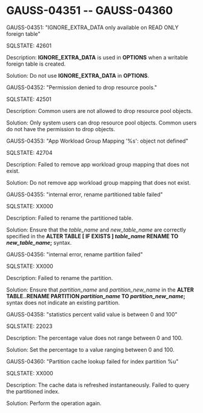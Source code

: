 # GAUSS-04351 -- GAUSS-04360<a name="EN-US_TOPIC_0302073031"></a>

GAUSS-04351: "IGNORE\_EXTRA\_DATA only available on READ ONLY foreign table"

SQLSTATE: 42601

Description:  **IGNORE\_EXTRA\_DATA**  is used in  **OPTIONS**  when a writable foreign table is created.

Solution: Do not use  **IGNORE\_EXTRA\_DATA**  in  **OPTIONS**.

GAUSS-04352: "Permission denied to drop resource pools."

SQLSTATE: 42501

Description: Common users are not allowed to drop resource pool objects.

Solution: Only system users can drop resource pool objects. Common users do not have the permission to drop objects.

GAUSS-04353: "App Workload Group Mapping '%s': object not defined"

SQLSTATE: 42704

Description: Failed to remove app workload group mapping that does not exist.

Solution: Do not remove app workload group mapping that does not exist.

GAUSS-04355: "internal error, rename partitioned table failed"

SQLSTATE: XX000

Description: Failed to rename the partitioned table.

Solution: Ensure that the  _table\_name_  and  _new\_table\_name_  are correctly specified in the  **ALTER TABLE \[ IF EXISTS \] **_table\_name_** RENAME TO **_new\_table\_name_**;**  syntax.

GAUSS-04356: "internal error, rename partition failed"

SQLSTATE: XX000

Description: Failed to rename the partition.

Solution: Ensure that  _partition\_name_  and  _partition\_new\_name_  in the  **ALTER TABLE..RENAME PARTITION **_partition\_name_** TO **_partition\_new\_name_**;**  syntax does not indicate an existing partition.

GAUSS-04358: "statistics percent valid value is between 0 and 100"

SQLSTATE: 22023

Description: The percentage value does not range between 0 and 100.

Solution: Set the percentage to a value ranging between 0 and 100.

GAUSS-04360: "Partition cache lookup failed for index partition %u"

SQLSTATE: XX000

Description: The cache data is refreshed instantaneously. Failed to query the partitioned index.

Solution: Perform the operation again.

